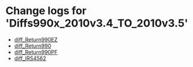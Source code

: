 # Change logs for 'Diffs990x_2010v3.4_TO_2010v3.5'

* [diff_Return990EZ](diff_Return990EZ.xsd.html)
* [diff_Return990](diff_Return990.xsd.html)
* [diff_Return990PF](diff_Return990PF.xsd.html)
* [diff_IRS4562](diff_IRS4562.xsd.html)

